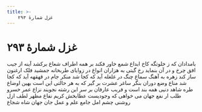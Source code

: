 ```yaml
---
title: >-
    غزل شمارهٔ ۲۹۳
---
```

# غزل شمارهٔ ۲۹۳

بامدادان که ز خلوتگه کاخ ابداع
شمع خاور فکند بر همه اطراف شعاع
برکشد آینه از جیب افق چرخ و در آن
بنماید رخ گیتی به هزاران انواع
در زوایای طربخانه جمشید فلک
ارغنون ساز کند زهره به آهنگ سماع
چنگ در غلغله آید که کجا شد منکر
جام در قهقهه آید که کجا شد مناع
وضع دوران بنگر ساغر عشرت بر گیر
که به هر حالتی این است بهین اوضاع
طره شاهد دنیی همه بند است و فریب
عارفان بر سر این رشته نجویند نزاع
عمر خسرو طلب ار نفع جهان می خواهی
که وجودیست عطابخش کریم نفاع
مظهر لطف ازل روشنی چشم امل
جامع علم و عمل جان جهان شاه شجاع
